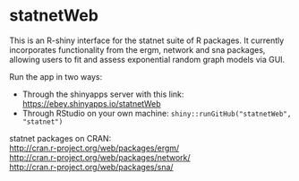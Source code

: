 statnetWeb
==========

This is an R-shiny interface for the statnet suite of R packages. It currently incorporates functionality from the ergm, network and sna packages, allowing users to fit and assess exponential random graph models via GUI.

Run the app in two ways:  
* Through the shinyapps server with this link: https://ebey.shinyapps.io/statnetWeb  
* Through RStudio on your own machine: `shiny::runGitHub("statnetWeb", "statnet")`


statnet packages on CRAN:  
http://cran.r-project.org/web/packages/ergm/  
http://cran.r-project.org/web/packages/network/  
http://cran.r-project.org/web/packages/sna/
